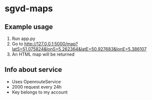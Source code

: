 # sgvd-maps

## Example usage
1) Run app.py
2) Go to http://127.0.0.1:5000/map?latS=51.075824&lonS=5.262364&latE=50.927683&lonE=5.386107
3) An HTML map will be returned

## Info about service
- Uses OpenrouteService
- 2000 request every 24h
- Key belongs to my account

